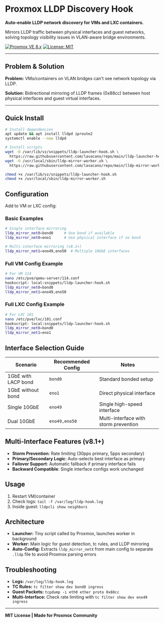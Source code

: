 # Proxmox LLDP Discovery Hook

**Auto-enable LLDP network discovery for VMs and LXC containers.**

Mirrors LLDP traffic between physical interfaces and guest networks, solving topology visibility issues in VLAN-aware bridge environments.

[![Proxmox VE 8.x](https://img.shields.io/badge/Proxmox%20VE-8.x-blue.svg)](https://www.proxmox.com/)
[![License: MIT](https://img.shields.io/badge/License-MIT-green.svg)](https://opensource.org/licenses/MIT)

---

## Problem & Solution

**Problem:** VMs/containers on VLAN bridges can't see network topology via LLDP.

**Solution:** Bidirectional mirroring of LLDP frames (0x88cc) between host physical interfaces and guest virtual interfaces.

---

## Quick Install

```bash
# Install dependencies
apt update && apt install lldpd iproute2
systemctl enable --now lldpd

# Install scripts
wget -O /var/lib/vz/snippets/lldp-launcher-hook.sh \
  https://raw.githubusercontent.com/lavacano/repo/main/lldp-launcher-hook.sh
wget -O /usr/local/sbin/lldp-mirror-worker.sh \
  https://raw.githubusercontent.com/lavacano/repo/main/lldp-mirror-worker.sh

chmod +x /var/lib/vz/snippets/lldp-launcher-hook.sh
chmod +x /usr/local/sbin/lldp-mirror-worker.sh
```

## Configuration

Add to VM or LXC config:

### Basic Examples
```bash
# Single interface mirroring
lldp_mirror_net0=bond0     # Use bond if available
lldp_mirror_net0=eno1      # Use physical interface if no bond

# Multi-interface mirroring (v8.1+)
lldp_mirror_net1=eno49,eno50  # Multiple 10GbE interfaces
```

### Full VM Config Example
```bash
# For VM 114
nano /etc/pve/qemu-server/114.conf
hookscript: local:snippets/lldp-launcher-hook.sh
lldp_mirror_net0=bond0
lldp_mirror_net1=eno49,eno50
```

### Full LXC Config Example
```bash
# For LXC 101  
nano /etc/pve/lxc/101.conf
hookscript: local:snippets/lldp-launcher-hook.sh
lldp_mirror_net0=bond0
lldp_mirror_net1=eno1
```

## Interface Selection Guide

| Scenario | Recommended Config | Notes |
|----------|-------------------|-------|
| 1GbE with LACP bond | `bond0` | Standard bonded setup |
| 1GbE without bond | `eno1` | Direct physical interface |
| Single 10GbE | `eno49` | Single high-speed interface |
| Dual 10GbE | `eno49,eno50` | Multi-interface with storm prevention |

## Multi-Interface Features (v8.1+)

- **Storm Prevention**: Rate limiting (30pps primary, 5pps secondary)
- **Primary/Secondary Logic**: Auto-selects best interface as primary
- **Failover Support**: Automatic fallback if primary interface fails
- **Backward Compatible**: Single interface configs work unchanged

## Usage

1. Restart VM/container
2. Check logs: `tail -f /var/log/lldp-hook.log`
3. Inside guest: `lldpcli show neighbors`

## Architecture

- **Launcher:** Tiny script called by Proxmox, launches worker in background
- **Worker:** Main logic for guest detection, tc rules, and LLDP mirroring
- **Auto-Config:** Extracts `lldp_mirror_netX` from main config to separate `.lldp` file to avoid Proxmox parsing errors

## Troubleshooting

- **Logs:** `/var/log/lldp-hook.log`
- **TC Rules:** `tc filter show dev bond0 ingress`
- **Guest Packets:** `tcpdump -i eth0 ether proto 0x88cc`
- **Multi-Interface:** Check rate limiting with `tc filter show dev eno49 ingress`

---

**MIT License | Made for Proxmox Community**
